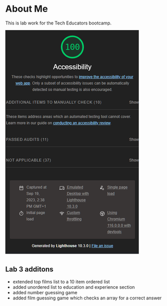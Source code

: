 # About Me

This is lab work for the Tech Educators bootcamp.

![The Lighthouse score for my web page](./images//lighthouse.png)

## Lab 3 additons

- extended top films list to a 10 item ordered list
- added unordered list to education and experience section
- added number guessing game
- added film guessing game which checks an array for a correct answer
